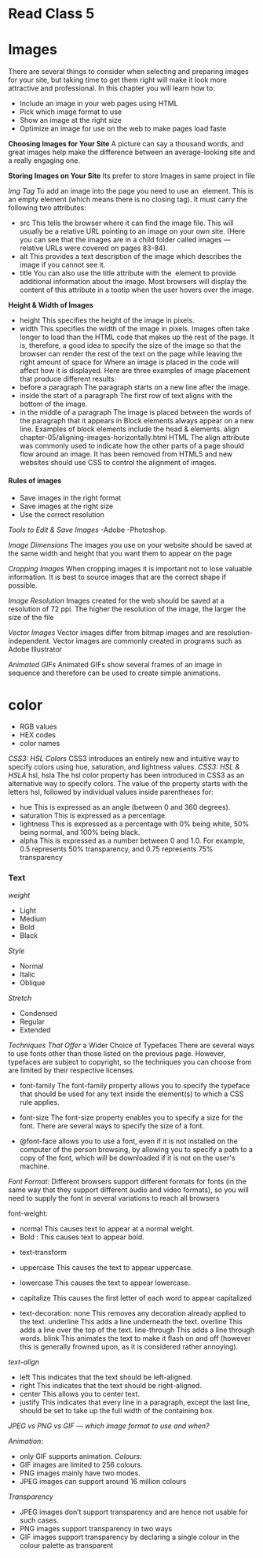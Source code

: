 # Read Class 5 
# Images
There are several things to consider when selecting and preparing images for your site, but taking time to get them right will make it look more attractive and professional.
In this chapter you will learn how to:
- Include an image in your web pages using HTML
- Pick which image format to use
- Show an image at the right size
- Optimize an image for use on the web to make pages load faste

**Choosing Images for Your Site**
A picture can say a thousand words, and great
images help make the difference between an
average-looking site and a really engaging one.

 **Storing Images on Your Site**
Its prefer to store Images in same project in file

*Img Tag*
<img>To add an image into the page you need to use an <img>
element. This is an empty element (which means there is
no closing tag). It must carry the following two attributes:
- src
This tells the browser where it can find the image file. This
will usually be a relative URL pointing to an image on your
own site. (Here you can see that the images are in a child folder
called images — relative URLs were covered on pages 83-84).
- alt
This provides a text description of the image which describes the
image if you cannot see it.
- title
You can also use the title attribute with the <img> element
to provide additional information about the image. Most browsers
will display the content of this attribute in a tootip when the
user hovers over the image.

**Height & Width of Images** 
- height
This specifies the height of the image in pixels.
- width
This specifies the width of the image in pixels.
Images often take longer to load than the HTML code that
makes up the rest of the page. It is, therefore, a good idea to
specify the size of the image so that the browser can render
the rest of the text on the page while leaving the right amount of space for 
Where an image is placed in the code will affect how it
is displayed. Here are three examples of image placement
that produce different results:
- before a paragraph
The paragraph starts on a new
line after the image.
- inside the start of a
paragraph
The first row of text aligns with
the bottom of the image.
- in the middle of a
paragraph
The image is placed between the
words of the paragraph that it
appears in
Block elements always appear
on a new line. Examples of block
elements include the head & elements.
align chapter-05/aligning-images-horizontally.html HTML
The align attribute was commonly used to indicate how
the other parts of a page should flow around an image. It has
been removed from HTML5 and new websites should use
CSS to control the alignment of images.

#### Rules of images
- Save images in the right format
- Save images at the right size
- Use the correct resolution

*Tools to Edit & Save Images*
-Adobe
-Photoshop.

*Image Dimensions*
The images you use on your website should be
saved at the same width and height that you
want them to appear on the page

*Cropping Images*
When cropping images it is important not to
lose valuable information. It is best to source
images that are the correct shape if possible.

*Image Resolution*
Images created for the web should be saved at
a resolution of 72 ppi. The higher the resolution
of the image, the larger the size of the file

*Vector Images*
Vector images differ from bitmap images and
are resolution-independent. Vector images are
commonly created in programs such as Adobe Illustrator

*Animated GIFs*
Animated GIFs show several frames of an
image in sequence and therefore can be used to
create simple animations.

# color
- RGB values
- HEX codes
- color names

*CSS3: HSL Colors*
CSS3 introduces an entirely new and intuitive
way to specify colors using hue, saturation,
and lightness values.
*CSS3: HSL & HSLA*
hsl, hsla
The hsl color property has
been introduced in CSS3 as an
alternative way to specify colors.
The value of the property starts
with the letters hsl, followed
by individual values inside
parentheses for:
- hue
This is expressed as an angle
(between 0 and 360 degrees).
- saturation
This is expressed as a
percentage.
- lightness
This is expressed as a
percentage with 0% being white,
50% being normal, and 100% being black.
- alpha
This is expressed as a
number between 0 and 1.0.
For example, 0.5 represents
50% transparency, and 0.75
represents 75% transparency

### Text
*weight*
- Light
- Medium
- Bold
- Black

*Style*
- Normal
- Italic
- Oblique

*Stretch*
- Condensed
- Regular
- Extended

*Techniques That Offer*
a Wider Choice of
Typefaces
There are several ways to use fonts other than those listed on the
previous page. However, typefaces are subject to copyright, so the
techniques you can choose from are limited by their respective licenses.

- font-family
The font-family property
allows you to specify the
typeface that should be used for
any text inside the element(s) to
which a CSS rule applies.
- font-size
The font-size property enables
you to specify a size for the
font. There are several ways to
specify the size of a font. 

- @font-face allows you to use
a font, even if it is not installed
on the computer of the person
browsing, by allowing you to
specify a path to a copy of the
font, which will be downloaded if
it is not on the user's machine.

*Font Format:*
Different browsers support different formats for fonts
(in the same way that they support different audio and
video formats), so you will need to supply the font in several
variations to reach all browsers

font-weight:
- normal This causes text to appear at a
normal weight.
- Bold : This causes text to appear bold.

* text-transform
- uppercase
This causes the text to appear
uppercase.
- lowercase
This causes the text to appear
lowercase.
- capitalize
This causes the first letter of
each word to appear capitalized

- text-decoration:
none
This removes any decoration
already applied to the text.
underline
This adds a line underneath the
text.
overline
This adds a line over the top of
the text.
line-through
This adds a line through words.
blink
This animates the text to make it
flash on and off (however this is
generally frowned upon, as it is
considered rather annoying).

*text-align*
- left
This indicates that the text
should be left-aligned.
- right
This indicates that the text
should be right-aligned.
- center
This allows you to center text.
- justify
This indicates that every line in
a paragraph, except the last line,
should be set to take up the full
width of the containing box.

*JPEG vs PNG vs GIF — which image format to use and when?*

*Animation:*
- only GIF supports animation.
*Colours:*
- GIF images are limited to 256 colours.
- PNG images mainly have two modes.
- JPEG images can support around 16 million colours

*Transparency*
- JPEG images don’t support transparency and are hence not usable for such cases.
- PNG images support transparency in two ways 
- GIF images support transparency by declaring a single colour in the colour palette as transparent 